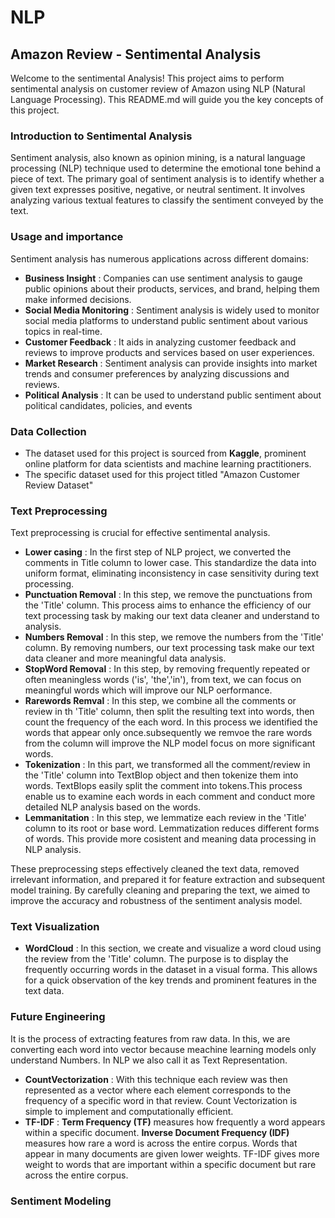 # NLP
## Amazon Review - Sentimental Analysis
Welcome to the sentimental Analysis! This project aims to perform sentimental analysis on customer review of Amazon  using NLP (Natural Language Processing). This README.md will guide you the key concepts of this project.
### Introduction to Sentimental Analysis
Sentiment analysis, also known as opinion mining, is a natural language processing (NLP) technique used to determine the emotional tone behind a piece of text. The primary goal of sentiment analysis is to identify whether a given text expresses positive, negative, or neutral sentiment. It involves analyzing various textual features to classify the sentiment conveyed by the text.
### Usage and importance
Sentiment analysis has numerous applications across different domains:

* __Business Insight__ : Companies can use sentiment analysis to gauge public opinions about their products, services, and brand, helping them make informed decisions.
* __Social Media Monitoring__ : Sentiment analysis is widely used to monitor social media platforms to understand public sentiment about various topics in real-time.
* __Customer Feedback__ : It aids in analyzing customer feedback and reviews to improve products and services based on user experiences.
* __Market Research__ : Sentiment analysis can provide insights into market trends and consumer preferences by analyzing discussions and reviews.
* __Political Analysis__ : It can be used to understand public sentiment about political candidates, policies, and events
### Data Collection
- The dataset used for this project is sourced from __Kaggle__, prominent online platform for data scientists and machine learning practitioners.
- The specific dataset used for this project titled "Amazon Customer Review Dataset"
### Text Preprocessing
Text preprocessing is crucial for effective sentimental analysis.
* __Lower casing__ : In the first step of NLP project, we converted the comments in Title column to lower case. This standardize the data into uniform format, eliminating inconsistency in case sensitivity during text processing.
* __Punctuation Removal__ : In this step, we remove the punctuations from the 'Title' column. This process aims to enhance the efficiency of our text processing task by making our text data cleaner and understand to analysis.
* __Numbers Removal__ : In this step, we remove the numbers from the 'Title' column. By removing numbers, our text processing task make our text data cleaner and more meaningful data analysis.
* __StopWord Removal__ : In this step, by removing frequently repeated or often meaningless words ('is', 'the','in'), from text, we can focus on meaningful words which will improve our NLP oerformance.
* __Rarewords Remval__ : In this step, we combine all the comments or review in th 'Title' column, then split the resulting text into words, then count the frequency of the each word. In this process we identified the words that appear only once.subsequently we remvoe the rare words from the column will improve the NLP model focus on more significant words.
* __Tokenization__ : In this part, we transformed all the comment/review in the 'Title' column into TextBlop object and then tokenize them into words. TextBlops easily split the comment into tokens.This process enable us to examine each words in each comment and conduct more detailed NLP analysis based on the words.
* __Lemmanitation__ : In this step, we lemmatize each review in the 'Title' column to its root or base word. Lemmatization reduces different forms of words. This provide more cosistent and meaning data processing in NLP analysis.

These preprocessing steps effectively cleaned the text data, removed irrelevant information, and prepared it for feature extraction and subsequent model training. By carefully cleaning and preparing the text, we aimed to improve the accuracy and robustness of the sentiment analysis model.
### Text Visualization
* __WordCloud__ : In this section, we create and visualize a word cloud using the review from the 'Title' column. The purpose is to display the frequently occurring words in the dataset in a visual forma. This allows for a quick observation of the key trends and prominent features in the text data.
### Future Engineering
It is the process of extracting features from raw data. In this, we are converting each word into vector because meachine learning models only understand Numbers. In NLP we also call it as Text Representation.
* __CountVectorization__ : With this technique each review was then represented as a vector where each element corresponds to the frequency of a specific word in that review. Count Vectorization is simple to implement and computationally efficient.
* __TF-IDF__ : **Term Frequency (TF)**  measures how frequently a word appears within a specific document. **Inverse Document Frequency (IDF)** measures how rare a word is across the entire corpus. Words that appear in many documents are given lower weights. TF-IDF gives more weight to words that are important within a specific document but rare across the entire corpus.
  
### Sentiment Modeling
